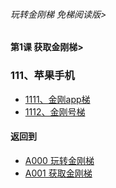 ###### 玩转金刚梯 免梯阅读版>
#### 第1课 获取金刚梯>

### 111、苹果手机

- [1111、金刚app梯 ](https://github.com/a2zitpro/web/blob/master/LadderFree/LadderGet/Apple/iPhone/LadderApp.md)
- [1112、金刚号梯  ](https://github.com/a2zitpro/web/blob/master/LadderFree/LadderGet/Apple/iPhone/LadderKKID.md)



#### 返回到
- [A000 玩转金刚梯](https://github.com/a2zitpro/web/blob/master/LadderFree/main.md)
- [A001 获取金刚梯](https://github.com/a2zitpro/web/blob/master/LadderFree/LadderGet/LadderGet.md)




